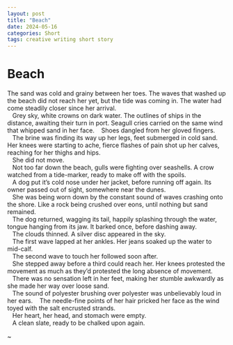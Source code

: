 ```yaml
---
layout: post
title: "Beach"
date: 2024-05-16
categories: Short
tags: creative writing short story
---
```


# Beach
  
The sand was cold and grainy between her toes. The waves that washed up the beach did not reach her yet, but the tide was coming in. The water had come steadily closer since her arrival.  
&nbsp;&nbsp;&nbsp;Grey sky, white crowns on dark water. The outlines of ships in the distance, awaiting their turn in port. Seagull cries carried on the same wind that whipped sand in her face.
&nbsp;&nbsp;&nbsp;Shoes dangled from her gloved fingers.  
&nbsp;&nbsp;&nbsp;The brine was finding its way up her legs, feet submerged in cold sand. Her knees were starting to ache, fierce flashes of pain shot up her calves, reaching for her thighs and hips.  
&nbsp;&nbsp;&nbsp;She did not move.  
&nbsp;&nbsp;&nbsp;Not too far down the beach, gulls were fighting over seashells. A crow watched from a tide-marker, ready to make off with the spoils.  
&nbsp;&nbsp;&nbsp;A dog put it’s cold nose under her jacket, before running off again. Its owner passed out of sight, somewhere near the dunes.  
&nbsp;&nbsp;&nbsp;She was being worn down by the constant sound of waves crashing onto the shore. Like a rock being crushed over eons, until nothing but sand remained.  
&nbsp;&nbsp;&nbsp;The dog returned, wagging its tail, happily splashing through the water, tongue hanging from its jaw. It barked once, before dashing away.  
&nbsp;&nbsp;&nbsp;The clouds thinned. A silver disc appeared in the sky.  
&nbsp;&nbsp;&nbsp;The first wave lapped at her ankles. Her jeans soaked up the water to mid-calf.  
&nbsp;&nbsp;&nbsp;The second wave to touch her followed soon after.  
&nbsp;&nbsp;&nbsp;She stepped away before a third could reach her. Her knees protested the movement as much as they’d protested the long absence of movement.  
&nbsp;&nbsp;&nbsp;There was no sensation left in her feet, making her stumble awkwardly as she made her way over loose sand.  
&nbsp;&nbsp;&nbsp;The sound of polyester brushing over polyester was unbelievably loud in her ears.
&nbsp;&nbsp;&nbsp;The needle-fine points of her hair pricked her face as the wind toyed with the salt encrusted  strands.  
&nbsp;&nbsp;&nbsp;Her heart, her head, and stomach were empty.  
&nbsp;&nbsp;&nbsp;A clean slate, ready to be chalked upon again.  

~
